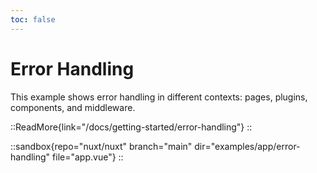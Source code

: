 ```yaml
---
toc: false
---
```


# Error Handling

This example shows error handling in different contexts: pages, plugins, components, and middleware.

::ReadMore{link="/docs/getting-started/error-handling"}
::

::sandbox{repo="nuxt/nuxt" branch="main" dir="examples/app/error-handling" file="app.vue"}
::
